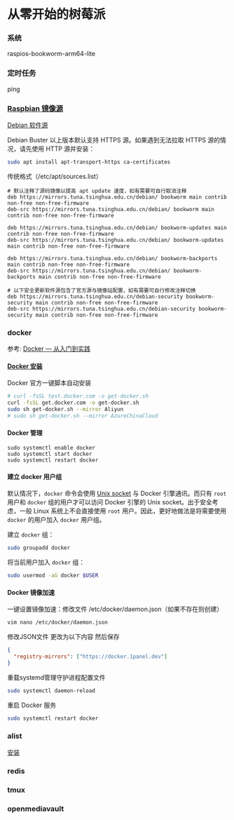 # 从零开始的树莓派

### 系统 

raspios-bookworm-arm64-lite

###  定时任务
ping 

### [Raspbian 镜像源](https://mirrors.tuna.tsinghua.edu.cn/help/raspbian/)

[Debian 软件源](https://mirrors.tuna.tsinghua.edu.cn/help/debian/)

Debian Buster 以上版本默认支持 HTTPS 源。如果遇到无法拉取 HTTPS 源的情况，请先使用 HTTP 源并安装：

```bash
sudo apt install apt-transport-https ca-certificates
```

传统格式（/etc/apt/sources.list）

```
# 默认注释了源码镜像以提高 apt update 速度，如有需要可自行取消注释
deb https://mirrors.tuna.tsinghua.edu.cn/debian/ bookworm main contrib non-free non-free-firmware
deb-src https://mirrors.tuna.tsinghua.edu.cn/debian/ bookworm main contrib non-free non-free-firmware

deb https://mirrors.tuna.tsinghua.edu.cn/debian/ bookworm-updates main contrib non-free non-free-firmware
deb-src https://mirrors.tuna.tsinghua.edu.cn/debian/ bookworm-updates main contrib non-free non-free-firmware

deb https://mirrors.tuna.tsinghua.edu.cn/debian/ bookworm-backports main contrib non-free non-free-firmware
deb-src https://mirrors.tuna.tsinghua.edu.cn/debian/ bookworm-backports main contrib non-free non-free-firmware

# 以下安全更新软件源包含了官方源与镜像站配置，如有需要可自行修改注释切换
deb https://mirrors.tuna.tsinghua.edu.cn/debian-security bookworm-security main contrib non-free non-free-firmware
deb-src https://mirrors.tuna.tsinghua.edu.cn/debian-security bookworm-security main contrib non-free non-free-firmware
```

### docker

参考: [Docker — 从入门到实践](https://github.com/yeasy/docker_practice)

#### [Docker 安装](https://yeasy.gitbook.io/docker_practice/install/raspberry-pi)

 Docker 官方一键脚本自动安装

```bash
# curl -fsSL test.docker.com -o get-docker.sh
curl -fsSL get.docker.com -o get-docker.sh
sudo sh get-docker.sh --mirror Aliyun
# sudo sh get-docker.sh --mirror AzureChinaCloud
```

#### Docker 管理

```
sudo systemctl enable docker
sudo systemctl start docker
sudo systemctl restart docker
```

#### 建立 docker 用户组

默认情况下，`docker` 命令会使用 [Unix socket](https://en.wikipedia.org/wiki/Unix_domain_socket) 与 Docker 引擎通讯。而只有 `root` 用户和 `docker` 组的用户才可以访问 Docker 引擎的 Unix socket。出于安全考虑，一般 Linux 系统上不会直接使用 `root` 用户。因此，更好地做法是将需要使用 `docker` 的用户加入 `docker` 用户组。

建立 `docker` 组：

```bash
sudo groupadd docker
```

将当前用户加入 `docker` 组：

```bash
sudo usermod -aG docker $USER
```

#### Docker 镜像加速	

一键设置镜像加速：修改文件 /etc/docker/daemon.json（如果不存在则创建）

```bash
vim nano /etc/docker/daemon.json
```

修改JSON文件 更改为以下内容 然后保存

```json
{
  "registry-mirrors": ["https://docker.1panel.dev"]
}
```

重载systemd管理守护进程配置文件

```bash
sudo systemctl daemon-reload
```

重启 Docker 服务

```bash
sudo systemctl restart docker
```
### alist

[安装](https://alist.nn.ci/zh/guide/install/script.html) 

### redis

### tmux

### openmediavault